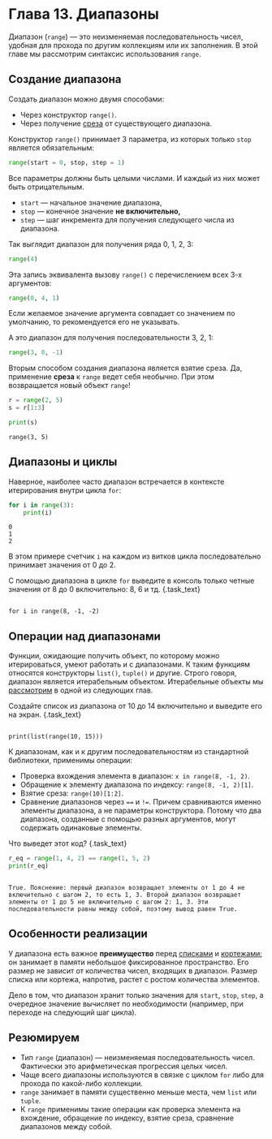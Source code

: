# Глава 13. Диапазоны

Диапазон (`range`) — это неизменяемая последовательность чисел, удобная для прохода по другим коллекциям или их заполнения. В этой главе мы рассмотрим синтаксис использования `range`.

## Создание диапазона
Создать диапазон можно двумя способами:
- Через конструктор `range()`.
- Через получение [среза](/courses/python/chapters/python_chapter_0100#block-slices) от существующего диапазона.

Конструктор `range()` принимает 3 параметра, из которых только `stop` является обязательным:

```python
range(start = 0, stop, step = 1)
```

Все параметры должны быть целыми числами. И каждый из них может быть отрицательным.
- `start` — начальное значение диапазона, 
- `stop` — конечное значение **не включительно,**
- `step` — шаг инкремента для получения следующего числа из диапазона.


Так выглядит диапазон для получения ряда 0, 1, 2, 3:

```python
range(4)
```

Эта запись эквивалента вызову `range()` с перечислением всех 3-х аргументов:

```python
range(0, 4, 1)
```

Если желаемое значение аргумента совпадает со значением по умолчанию, то рекомендуется его не указывать.

А это диапазон для получения последовательности 3, 2, 1:

```python
range(3, 0, -1)
```

Вторым способом создания диапазона является взятие среза. Да, применение **среза** к `range` ведет себя необычно. При этом возвращается новый объект `range`!

```python
r = range(2, 5)
s = r[1:3]

print(s)
```
```
range(3, 5)
```

## Диапазоны и циклы
Наверное, наиболее часто диапазон встречается в контексте итерирования внутри цикла `for`:

```python
for i in range(3):
    print(i)
```

```
0
1
2
```

В этом примере счетчик `i` на каждом из витков цикла последовательно принимает значения от 0 до 2.

С помощью диапазона в цикле `for` выведите в консоль только четные значения от 8 до 0 включительно: 8, 6 и тд. {.task_text}

```python {.task_source #python_chapter_0130_task_0010}
```
```{.task_hint}
for i in range(8, -1, -2)
```

## Операции над диапазонами
Функции, ожидающие получить объект, по которому можно итерироваться, умеют работать и с диапазонами. К таким функциям относятся конструкторы `list()`, `tuple()` и другие. Строго говоря, диапазон является итерабельным объектом. Итерабельные объекты мы [рассмотрим](/courses/python/chapters/python_chapter_0230/) в одной из следующих глав.

Создайте список из диапазона от 10 до 14 включительно и выведите его на экран. {.task_text}

```python {.task_source #python_chapter_0130_task_0020}
```
```{.task_hint}
print(list(range(10, 15)))
```

К диапазонам, как и к другим последовательностям из стандартной библиотеки, применимы операции:
- Проверка вхождения элемента в диапазон: `x in range(8, -1, 2)`.
- Обращение к элементу диапазона по индексу: `range(8, -1, 2)[1]`.
- Взятие среза: `range(10)[1:2]`.
- Сравнение диапазонов через `==` и `!=`. Причем сравниваются именно элементы диапазона, а не параметры конструктора. Потому что два диапазона, созданные с помощью разных аргументов, могут содержать одинаковые элементы.

Что выведет этот код?  {.task_text}

```python
r_eq = range(1, 4, 2) == range(1, 5, 2)
print(r_eq)
```

```consoleoutput {.task_source #python_chapter_0130_task_0030}
```
```{.task_hint}
True. Пояснение: первый диапазон возвращает элементы от 1 до 4 не включительно с шагом 2, то есть 1, 3. Второй диапазон возвращает элементы от 1 до 5 не включительно с шагом 2: 1, 3. Эти последовательности равны между собой, поэтому вывод равен True.
```

## Особенности реализации
У диапазона есть важное **преимущество** перед [списками](/courses/python/chapters/python_chapter_0110/) и [кортежами:](/courses/python/chapters/python_chapter_0120/) он занимает в памяти небольшое фиксированное пространство. Его размер не зависит от количества чисел, входящих в диапазон. Размер списка или кортежа, напротив, растет с ростом количества элементов. 

Дело в том, что диапазон хранит только значения для `start`, `stop`, `step`, а очередное значение вычисляет по необходимости (например, при переходе на следующий шаг цикла).

## Резюмируем
- Тип `range` (диапазон) — неизменяемая последовательность чисел. Фактически это арифметическая прогрессия целых чисел.
- Чаще всего диапазоны используются в связке с циклом `for` либо для прохода по какой-либо коллекции.
- `range` занимает в памяти существенно меньше места, чем `list` или `tuple`.
- К `range` применимы такие операции как проверка элемента на вхождение, обращение по индексу, взятие среза, сравнение диапазонов между собой.
